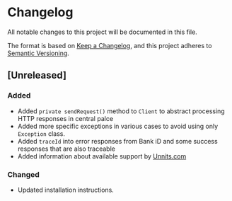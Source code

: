 # Changelog

All notable changes to this project will be documented in this file.

The format is based on [Keep a Changelog](https://keepachangelog.com/en/1.1.0/),
and this project adheres to [Semantic Versioning](https://semver.org/spec/v2.0.0.html).

## [Unreleased]

### Added

- Added `private sendRequest()` method to `Client` to abstract processing HTTP responses in central palce
- Added more specific exceptions in various cases to avoid using only `Exception` class.
- Added `traceId` into error responses from Bank iD and some success responses that are also traceable
- Added information about available support by [Unnits.com](www.unnits.com)

### Changed

- Updated installation instructions.
